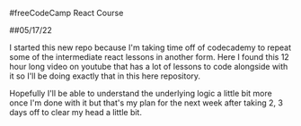 #freeCodeCamp React Course

##05/17/22

I started this new repo because I'm taking time off of codecademy to repeat some of the intermediate react lessons in another form. Here I found this 12 hour long video on youtube that has a lot of lessons to code alongside with it so I'll be doing exactly that in this here repository.

Hopefully I'll be able to understand the underlying logic a little bit more once I'm done with it but that's my plan for the next week after taking 2, 3 days off to clear my head a little bit.